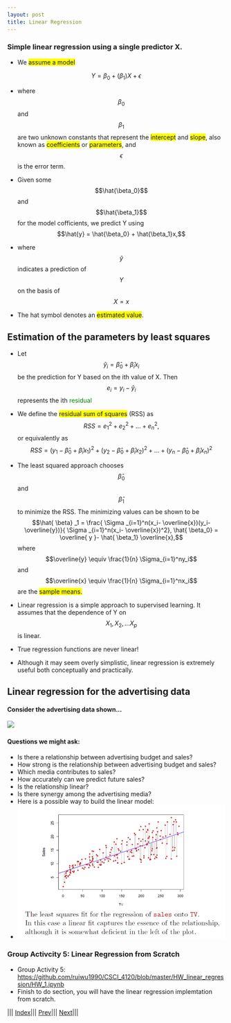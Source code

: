 ```yaml
---
layout: post
title: Linear Regression
---
```


### Simple linear regression using a single predictor X.

- We <span style="background-color: #FFFF00">assume a model</span>

$$Y = \beta_0 + (\beta_1)X + \epsilon$$

- where $$\beta_0$$ and $$\beta_1$$ are two unknown constants that represent the <span style="background-color: #FFFF00">intercept</span> and <span style="background-color: #FFFF00">slope</span>, also known as <span style="background-color: #FFFF00">coefficients</span> or <span style="background-color: #FFFF00">parameters</span>, and $$\epsilon$$ is the error term.
- Given some $$\hat{\beta_0}$$ and $$\hat{\beta_1}$$ for the  model cofficients, we predict Y using  $$\hat{y} = \hat{\beta_0} + \hat{\beta_1}x,$$ 

- where $$\hat{y}$$ indicates a prediction of $$Y$$ on the basis of $$X=x$$
- The hat symbol denotes an <span style="background-color: #FFFF00">estimated value</span>.

## Estimation of the parameters by least squares
- Let $$\hat{y} _i = \hat{ \beta }_0 +  \hat{ \beta }_ix_i$$ be the prediction for Y based on the ith value of X. Then $$e_i =y_i - \hat{y}_i$$ represents the ith <font color=green>residual</font>
- We define the <span style="background-color: #FFFF00">residual sum of squares</span> (RSS) as
$$RSS = e_1^2 + e_2^2 +...+ e_n^2,$$
or equivalently as
$$RSS = (y_1- \hat{ \beta }_0 +  \hat{ \beta }_ix_1)^2+(y_2 - \hat{ \beta }_0 +  \hat{ \beta }_ix_2)^2+...+(y_n -\hat{ \beta }_0 +  \hat{ \beta }_ix_n)^2$$
- The least squared approach chooses $$\hat{\beta}_0$$ and $$\hat{\beta}_1$$ to minimize the RSS. The minimizing values can be shown to be $$\hat{ \beta} _1 = \frac{ \Sigma _{i=1}^n(x_i- \overline{x})(y_i- \overline{y})}{ \Sigma _{i=1}^n(x_i- \overline{x})^2}, \hat{ \beta_0} = \overline{ y }-  \hat{ \beta_1} \overline{x},$$ where $$\overline{y} \equiv \frac{1}{n} \Sigma_{i=1}^ny_i$$ and $$\overline{x} \equiv \frac{1}{n} \Sigma_{i=1}^nx_i$$ are the <span style="background-color: #FFFF00"> sample means.</span>

- Linear regression is a simple approach to supervised learning. It assumes that the dependence of Y on $$X_1,X_2,...X_p$$ is linear.

- True regression functions are never linear!

- Although it may seem overly simplistic, linear regression is extremely useful both conceptually and practically.

## Linear regression for the advertising data
#### Consider the advertising data shown...
![](linreg1.png)
#### Questions we might ask:
- Is there a relationship between advertising budget and sales?
- How strong is the relationship between advertising budget and sales?
- Which media contributes to sales?
- How accurately can we predict future sales?
- Is the relationship linear?
- Is there synergy among the advertising media?
- Here is a possible way to build the linear model:
- ![](linreg0.png)

### Group Activcity 5: Linear Regression from Scratch
- Group Activity 5: <https://github.com/ruiwu1990/CSCI_4120/blob/master/HW_linear_regression/HW_1.ipynb>
- Finish to do section, you will have the linear regression implemtation from scratch.

||| [Index](../../)||| [Prev](../)||| [Next](lin-reg2/)|||
